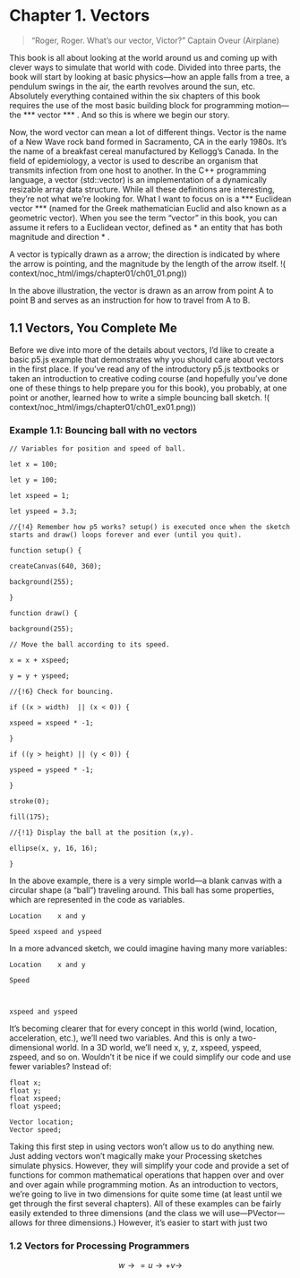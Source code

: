 #  Chapter 1. Vectors 
> “Roger, Roger. What’s our vector, Victor?”
Captain Oveur (Airplane) 

 This book is all about looking at the world around us and coming up with
clever ways to simulate that world with code. Divided into three parts, the
book will start by looking at basic physics—how an apple falls from a tree,
a pendulum swings in the air, the earth revolves around the sun, etc.
Absolutely everything contained within the six chapters of this book
requires the use of the most basic building block for programming motion—the
 *** vector *** . And so this is where we begin our story. 

 Now, the word vector can mean a lot of different things. Vector is the name
of a New Wave rock band formed in Sacramento, CA in the early 1980s. It’s
the name of a breakfast cereal manufactured by Kellogg’s Canada. In the
field of epidemiology, a vector is used to describe an organism that
transmits infection from one host to another. In the C++ programming
language, a vector (std::vector) is an implementation of a dynamically
resizable array data structure. While all these definitions are interesting,
they’re not what we’re looking for. What I want to focus on is a
 *** Euclidean vector ***  (named for the Greek
mathematician Euclid and also known as a geometric vector). When you see the
term “vector” in this book, you can assume it refers to a Euclidean vector,
defined as  * an entity that has both magnitude and direction * . 

 A vector is typically drawn as a arrow; the direction is indicated by where
the arrow is pointing, and the magnitude by the length of the arrow itself. 
!( context/noc_html/imgs/chapter01/ch01_01.png))

 In the above illustration, the vector is drawn as an arrow from point A to
point B and serves as an instruction for how to travel from A to B. 

##  1.1 Vectors, You Complete Me 
 Before we dive into more of the details about vectors, I’d like to create a
basic p5.js example that demonstrates why you should care about
vectors in the first place. If you’ve read any of the introductory
p5.js textbooks or taken an introduction to creative coding course (and
hopefully you’ve done one of these things to help prepare you for this
book), you probably, at one point or another, learned how to write a
simple bouncing ball sketch. 
!( context/noc_html/imgs/chapter01/ch01_ex01.png))
###  Example 1.1: Bouncing ball with no vectors 


 ``` 
 // Variables for position and speed of ball.

let x = 100;

let y = 100;

let xspeed = 1;

let yspeed = 3.3;

//{!4} Remember how p5 works? setup() is executed once when the sketch starts and draw() loops forever and ever (until you quit).

function setup() {

createCanvas(640, 360);

background(255);

}

function draw() {

background(255);

// Move the ball according to its speed.

x = x + xspeed;

y = y + yspeed;

//{!6} Check for bouncing.

if ((x > width)  || (x < 0)) {

xspeed = xspeed * -1;

}

if ((y > height) || (y < 0)) {

yspeed = yspeed * -1;

}

stroke(0);

fill(175);

//{!1} Display the ball at the position (x,y).

ellipse(x, y, 16, 16);

} 
 ``` 


 In the above example, there is a very simple world—a blank canvas with a
circular shape (a “ball”) traveling around. This ball has some properties,
which are represented in the code as variables. 

 ``` 
 Location    x and y

Speed xspeed and yspeed 
 ``` 

 In a more advanced sketch, we could imagine having many more variables: 


 ``` 
 Location    x and y

Speed 
 ``` 

 ``` 
         
 ``` 

 ``` 
 xspeed and yspeed 
 ``` 


 It’s becoming clearer that for every concept in this world (wind, location, acceleration, etc.), we’ll need two variables. And this is only a two-dimensional world. In a 3D world, we’ll need   x, y, z, xspeed, yspeed, zspeed,   and so on. 
 Wouldn’t it be nice if we could simplify our code and use fewer variables? 
 Instead of: 

 ``` 
 float x;
float y;
float xspeed;
float yspeed; 
 ``` 


 ``` 
 Vector location;
Vector speed; 
 ``` 


 Taking this first step in using vectors won’t allow us to do anything new. Just adding vectors won’t magically make your Processing sketches simulate physics. However, they will simplify your code and provide a set of functions for common mathematical operations that happen over and over and over again while programming motion. 
 As an introduction to vectors, we’re going to live in two dimensions for quite some time (at least until we get through the first several chapters). All of these examples can be fairly easily extended to three dimensions (and the class we will use—PVector—allows for three dimensions.) However, it’s easier to start with just two 
###  1.2 Vectors for Processing Programmers 
$$ w→=u→+v→ $$
